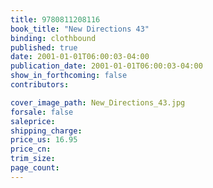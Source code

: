 ```yaml
---
title: 9780811208116
book_title: "New Directions 43"
binding: clothbound
published: true
date: 2001-01-01T06:00:03-04:00
publication_date: 2001-01-01T06:00:03-04:00
show_in_forthcoming: false
contributors:

cover_image_path: New_Directions_43.jpg
forsale: false
saleprice:
shipping_charge:
price_us: 16.95
price_cn:
trim_size:
page_count:
---
```


